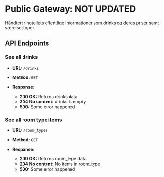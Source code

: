 # Public Gateway: NOT UPDATED
Håndterer hotellets offentlige informationer som drinks og deres priser samt værelsestyper.

## API Endpoints

### See all drinks

- **URL:** `/drinks`
- **Method:** `GET`

- **Response:**

  - **200 OK:** Returns drinks data
  - **204 No content:** drinks is empty
  - **500:** Some error happened

### See all room type items

- **URL:** `/room_types`
- **Method:** `GET`

- **Response:**

  - **200 OK:** Returns room_type data
  - **204 No content:** No items in room_type
  - **500:** Some error happened

